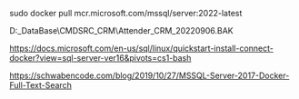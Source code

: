 sudo docker pull mcr.microsoft.com/mssql/server:2022-latest


D:\_DataBase\CMDSRC_CRM\Attender_CRM_20220906.BAK


https://docs.microsoft.com/en-us/sql/linux/quickstart-install-connect-docker?view=sql-server-ver16&pivots=cs1-bash


https://schwabencode.com/blog/2019/10/27/MSSQL-Server-2017-Docker-Full-Text-Search

